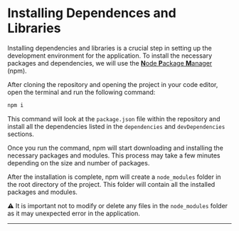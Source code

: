 # Installing Dependences and Libraries

Installing dependencies and libraries is a crucial step in setting up the development environment for the application. To install the necessary packages and dependencies, we will use the [**N**ode **P**ackage **M**anager](https://www.npmjs.com/) (npm).

After cloning the repository and opening the project in your code editor, open the terminal and run the following command:

```bash
npm i
```

This command will look at the `package.json` file within the repository and install all the dependencies listed in the `dependencies` and `devDependencies` sections.

Once you run the command, npm will start downloading and installing the necessary packages and modules. This process may take a few minutes depending on the size and number of packages.

After the installation is complete, npm will create a `node_modules` folder in the root directory of the project. This folder will contain all the installed packages and modules.

⚠️ It is important not to modify or delete any files in the `node_modules` folder as it may unexpected error in the application.

---